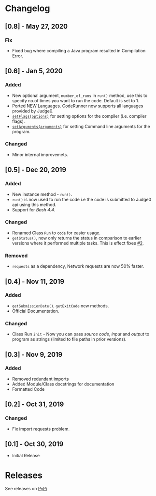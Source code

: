 # Changelog



## [0.8] - May 27, 2020

### Fix
- Fixed bug where compiling a Java program resulted in Compilation Error.


## [0.6] - Jan 5, 2020

### Added

- New optional argument, `number_of_runs`  in `run()` method, use this to specify no.of times you want to run the code. Default is set to 1.
- Ported NEW Languages. CodeRunner now supports all languages provided by Judge0.
- [`setFlags(options)`](/usage/#9-setflagsoptions) for setting options for the compiler (i.e. compiler flags).
- [`setArguments(arguments)`](/usage/#10-setargumentsarguments) for setting Command line arguments for the program.

### Changed
- Minor internal improvemets.


## [0.5] - Dec 20, 2019

### Added

- New instance method - `run()`.
- `run()` is now used to run the code i.e the code is submitted to Judge0 api using this method.
- Support for *Bash 4.4*.

### Changed
- Renamed Class `Run` to `code` for easier usage.
- `getStatus()`, now only returns the status in comparison to earlier versions where it performed multiple tasks.
This is effect fixes [#2](https://github.com/codeclassroom/CodeRunner/issues/2).

### Removed
 - `requests` as a dependency, Network requests are now 50% faster.


## [0.4] - Nov 11, 2019

### Added

- `getSubmissionDate()`, `getExitCode` new methods.
- Official Documentation.

### Changed

- Class Run `init` - Now you can pass _source code_, _input_ and _output_ to program as strings (limited to file paths in prior versions).


## [0.3] - Nov 9, 2019

### Added

- Removed redundant imports
- Added Module/Class docstrings for documentation
- Formatted Code


## [0.2] - Oct 31, 2019

### Changed

- Fix import requests problem.


## [0.1] - Oct 30, 2019
- Initial Release

# Releases
See releases on [PyPi](https://pypi.org/project/coderunner/#history)